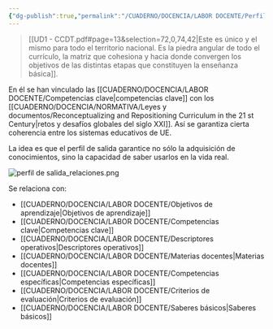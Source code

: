 ```yaml
---
{"dg-publish":true,"permalink":"/CUADERNO/DOCENCIA/LABOR DOCENTE/Perfil de salida/"}
---
```


>[[UD1 - CCDT.pdf#page=13&selection=72,0,74,42|Este es único y el mismo para todo el territorio nacional. Es la piedra angular de todo el currículo, la matriz que cohesiona y hacia donde convergen los objetivos de las distintas etapas que constituyen la enseñanza básica]].

En él se han vinculado las [[CUADERNO/DOCENCIA/LABOR DOCENTE/Competencias clave\|competencias clave]] con los [[CUADERNO/DOCENCIA/NORMATIVA/Leyes y documentos/Reconceptualizing and Repositioning Curriculum in the 21 st Century\|retos y desafíos globales del siglo XXI]]. Así se garantiza cierta coherencia entre los sistemas educativos de UE.

La idea es que el perfil de salida garantice no sólo la adquisición de conocimientos, sino la capacidad de saber usarlos en la vida real.

![perfil de salida_relaciones.png](/img/user/MEDIA/perfil%20de%20salida_relaciones.png)

Se relaciona con:
- [[CUADERNO/DOCENCIA/LABOR DOCENTE/Objetivos de aprendizaje\|Objetivos de aprendizaje]]
- [[CUADERNO/DOCENCIA/LABOR DOCENTE/Competencias clave\|Competencias clave]]
- [[CUADERNO/DOCENCIA/LABOR DOCENTE/Descriptores operativos\|Descriptores operativos]]
- [[CUADERNO/DOCENCIA/LABOR DOCENTE/Materias docentes\|Materias docentes]]
- [[CUADERNO/DOCENCIA/LABOR DOCENTE/Competencias específicas\|Competencias específicas]]
- [[CUADERNO/DOCENCIA/LABOR DOCENTE/Criterios de evaluación\|Criterios de evaluación]]
- [[CUADERNO/DOCENCIA/LABOR DOCENTE/Saberes básicos\|Saberes básicos]]